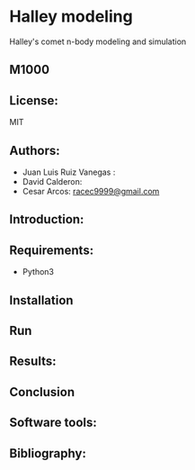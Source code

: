# Halley modeling
Halley's comet n-body modeling and simulation
## M1000
## License: 
MIT
## Authors: 
- Juan Luis Ruiz Vanegas :
- David Calderon:
- Cesar Arcos: racec9999@gmail.com
## Introduction: 
## Requirements:
* Python3
## Installation
## Run 
## Results:
## Conclusion
## Software tools:
## Bibliography:
